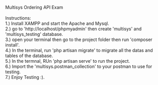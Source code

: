 Multisys Ordering API Exam  
<br>
Instructions:
<br>
1.) Install XAMPP and start the Apache and Mysql. <br>
2.) go to 'http://localhost/phpmyadmin' then create 'multisys' and 'multisys_testing' database.<br>
3.) open your terminal then go to the project folder then run 'composer install'.<br>
4.) In the terminal, run 'php artisan migrate' to migrate all the datas and tables of the database.<br>
5.) In the termnal, RUn 'php artisan serve' to run the project.<br>
6.) Import the 'multisys.postman_collection' to your postman to use for testing.<br>
7.) Enjoy Testing :).
